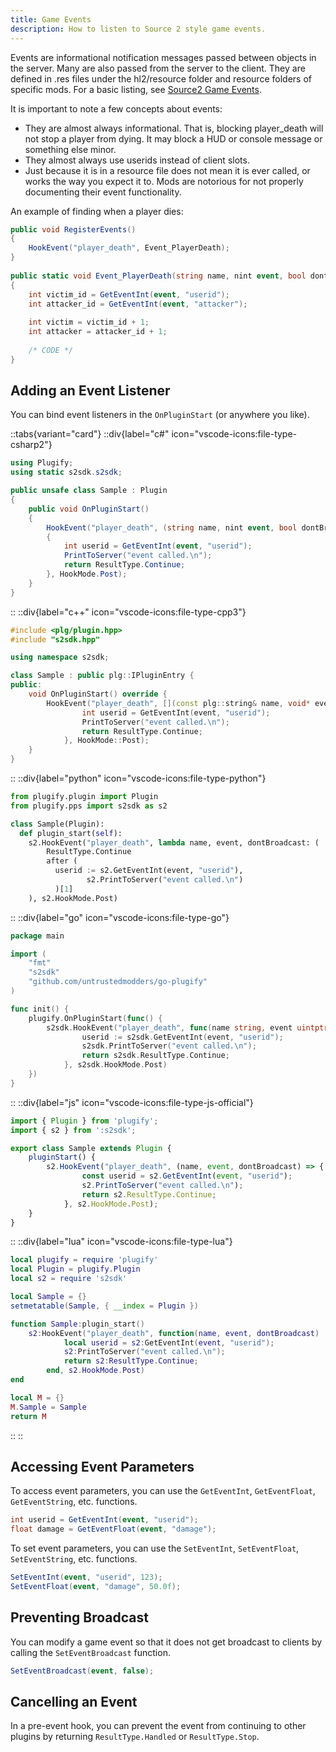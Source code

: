 ```yaml
---
title: Game Events
description: How to listen to Source 2 style game events.
---
```


Events are informational notification messages passed between objects in the server. Many are also passed from the server to the client. They are defined in .res files under the hl2/resource folder and resource folders of specific mods. For a basic listing, see [Source2 Game Events](https://cs2.poggu.me/dumped-data/game-events/).

It is important to note a few concepts about events:

- They are almost always informational. That is, blocking player_death will not stop a player from dying. It may block a HUD or console message or something else minor.
- They almost always use userids instead of client slots.
- Just because it is in a resource file does not mean it is ever called, or works the way you expect it to. Mods are notorious for not properly documenting their event functionality.

An example of finding when a player dies:
```csharp
public void RegisterEvents()
{
    HookEvent("player_death", Event_PlayerDeath);
}
 
public static void Event_PlayerDeath(string name, nint event, bool dontBroadcast)
{
    int victim_id = GetEventInt(event, "userid");
    int attacker_id = GetEventInt(event, "attacker");
    
    int victim = victim_id + 1;
    int attacker = attacker_id + 1;
    
    /* CODE */
}
```

## Adding an Event Listener

You can bind event listeners in the `OnPluginStart` (or anywhere you like).

::tabs{variant="card"}
::div{label="c#" icon="vscode-icons:file-type-csharp2"}
  ```csharp
  using Plugify;
  using static s2sdk.s2sdk;
  
  public unsafe class Sample : Plugin
  {
      public void OnPluginStart()
      {
          HookEvent("player_death", (string name, nint event, bool dontBroadcast) =>
          {
              int userid = GetEventInt(event, "userid");
              PrintToServer("event called.\n");
              return ResultType.Continue;
          }, HookMode.Post);
      }
  }
  ```
::
::div{label="c++" icon="vscode-icons:file-type-cpp3"}
  ```cpp
  #include <plg/plugin.hpp>
  #include "s2sdk.hpp"
  
  using namespace s2sdk;
  
  class Sample : public plg::IPluginEntry {
  public:  
      void OnPluginStart() override {
          HookEvent("player_death", [](const plg::string& name, void* event, bool dontBroadcast) -> ResultType {
                  int userid = GetEventInt(event, "userid");
                  PrintToServer("event called.\n");
                  return ResultType.Continue;
              }, HookMode::Post);
      }
  }
  ```
::
::div{label="python" icon="vscode-icons:file-type-python"}
  ```python
  from plugify.plugin import Plugin
  from plugify.pps import s2sdk as s2
  
  class Sample(Plugin):
    def plugin_start(self):
      s2.HookEvent("player_death", lambda name, event, dontBroadcast: (
          ResultType.Continue
          after (
            userid := s2.GetEventInt(event, "userid"),
                   s2.PrintToServer("event called.\n")
            )[1]
      ), s2.HookMode.Post)
  ```
::
::div{label="go" icon="vscode-icons:file-type-go"}
  ```go
  package main

  import (
      "fmt"
      "s2sdk"
      "github.com/untrustedmodders/go-plugify"
  )
  
  func init() {
      plugify.OnPluginStart(func() {
          s2sdk.HookEvent("player_death", func(name string, event uintptr, dontBroadcast bool) {
                  userid := s2sdk.GetEventInt(event, "userid");
                  s2sdk.PrintToServer("event called.\n");
                  return s2sdk.ResultType.Continue;
              }, s2sdk.HookMode.Post)
      })
  }
  ```
::
::div{label="js" icon="vscode-icons:file-type-js-official"}
  ```js
  import { Plugin } from 'plugify';
  import { s2 } from ':s2sdk';

  export class Sample extends Plugin {
      pluginStart() {
          s2.HookEvent("player_death", (name, event, dontBroadcast) => {
                  const userid = s2.GetEventInt(event, "userid");
                  s2.PrintToServer("event called.\n");
                  return s2.ResultType.Continue;
              }, s2.HookMode.Post);
      }
  }
  ```
::
::div{label="lua" icon="vscode-icons:file-type-lua"}
  ```lua
  local plugify = require 'plugify'
  local Plugin = plugify.Plugin
  local s2 = require 's2sdk'
  
  local Sample = {}
  setmetatable(Sample, { __index = Plugin })
  
  function Sample:plugin_start()
      s2:HookEvent("player_death", function(name, event, dontBroadcast)
              local userid = s2:GetEventInt(event, "userid");
              s2:PrintToServer("event called.\n");
              return s2:ResultType.Continue;
          end, s2.HookMode.Post)
  end
  
  local M = {}
  M.Sample = Sample
  return M
  ```
::
::

## Accessing Event Parameters

To access event parameters, you can use the `GetEventInt`, `GetEventFloat`, `GetEventString`, etc. functions.

```csharp
int userid = GetEventInt(event, "userid");
float damage = GetEventFloat(event, "damage");
```

To set event parameters, you can use the `SetEventInt`, `SetEventFloat`, `SetEventString`, etc. functions.

```csharp
SetEventInt(event, "userid", 123);
SetEventFloat(event, "damage", 50.0f);
```

## Preventing Broadcast

You can modify a game event so that it does not get broadcast to clients by calling the `SetEventBroadcast` function.

```csharp
SetEventBroadcast(event, false);
```

## Cancelling an Event

In a pre-event hook, you can prevent the event from continuing to other plugins by returning `ResultType.Handled` or `ResultType.Stop`.